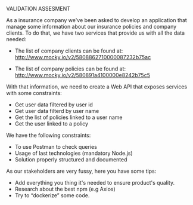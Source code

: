 VALIDATION ASSESMENT

As a insurance company we've been asked to develop an application that
manage some information about our insurance policies and company clients.
To do that, we have two services that provide us with all the data needed:

* The list of company clients can be found at:
http://www.mocky.io/v2/5808862710000087232b75ac

* The list of company policies can be found at:
http://www.mocky.io/v2/580891a4100000e8242b75c5

With that information, we need to create a Web API that exposes services
with some constraints:

* Get user data filtered by user id 
* Get user data filterd by user name 
* Get the list of policies linked to a user name 
* Get the user linked to a policy 

We have the following constraints:

* To use Postman to check queries	
* Usage of last technologies (mandatory Node.js)
* Solution properly structured and documented

As our stakeholders are very fussy, here you have some tips:

* Add everything you thing it's needed to ensure product's quality.
* Research about the best npm (e.g Axios)
* Try to “dockerize” some code. 			

